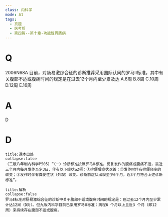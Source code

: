```yaml
---
class: 内科学
mode: A1
tags:
  - 真题
  - 医考帮
  - 第四篇--第十章-功能性胃肠病
---
```


# Q
2006N68A 目前，对肠易激综合征的诊断推荐采用国际认同的罗马Ⅱ标准，其中有关腹部不适或腹痛时间的规定是在过去12个月内至少累及达
A.6周
B.8周
C.10周
D.12周
E.16周

# A
D
# D
```ad-note
title:课本出处
collapse:false
（三版八年制内科学P505）“（一）诊断标准按照罗马Ⅲ标准，反复发作的腹痛或腹痛不适，最近三个月内每月发作至少3日，伴有以下症状≥2项：①排便后症状改善；②发作时伴有排便频率的改变；③发作时伴有粪便性状（外观）改变。诊断前症状出现至少6个月，近3个月符合上述诊断标准”。
```

```ad-summary
title:解析
collapse:false
罗马Ⅱ标准对肠易激综合征的诊断中关于腹部不适或腹痛时间的规定是：在过去12个月内至少累计达12周（D对）。但九版内科学目前已采用罗马Ⅲ标准：病程6 个月以上且近3 个月（即12 周）来持续存在腹部不适或腹痛。
```

